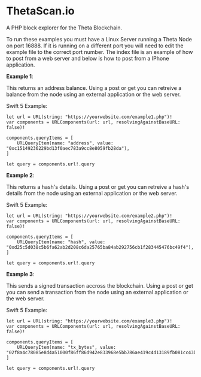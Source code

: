 # ThetaScan.io

A PHP block explorer for the Theta Blockchain.  

To run these examples you must have a Linux Server running a Theta Node on port 16888.  If it is running on a different port you will need to edit the example file to the correct port number.  The index file is an example of how to post from a web server and below is how to post from a IPhone application. 

**Example 1**: 

This returns an address balance.
Using a post or get you can retreive a balance from the node using an external application or the web server.

Swift 5 Example:
```
let url = URL(string: "https://yourwebsite.com/example1.php")!
var components = URLComponents(url: url, resolvingAgainstBaseURL: false)!

components.queryItems = [
    URLQueryItem(name: "address", value: "0xc15149236229bd13f0aec783a9cc8e8059fb28da"),
]

let query = components.url!.query
```

**Example 2**: 

This returns a hash's details.
Using a post or get you can retreive a hash's details from the node using an external application or the web server.

Swift 5 Example:
```
let url = URL(string: "https://yourwebsite.com/example2.php")!
var components = URLComponents(url: url, resolvingAgainstBaseURL: false)!

components.queryItems = [
    URLQueryItem(name: "hash", value: "0xd25c5d038c5b6fa62ab2d208c6da25765ba84ab292756cb1f283445476bc49f4"),
]

let query = components.url!.query
```

**Example 3**: 

This sends a signed transaction accross the blockchain.
Using a post or get you can send a transaction from the node using an external application or the web server.

Swift 5 Example:
```
let url = URL(string: "https://yourwebsite.com/example3.php")!
var components = URLComponents(url: url, resolvingAgainstBaseURL: false)!

components.queryItems = [
    URLQueryItem(name: "tx_bytes", value: "02f8a4c78085e8d4a51000f86ff86d942e833968e5bb786ae419c4d13189fb081cc43babd3888ac7230489e800008901158e46f1e875100015b841c2daae6cab92e37308763664fcbe93d90219df5a3520853a9713e70e734b11f27a43db6b77da4f885213b45a294c2b4c74dc9a018d35ba93e5b9297876a293c700eae9949f1233798e905e173560071255140b4a8abd3ec6d3888ac7230489e800008901158e460913d00000"),
]

let query = components.url!.query
```

